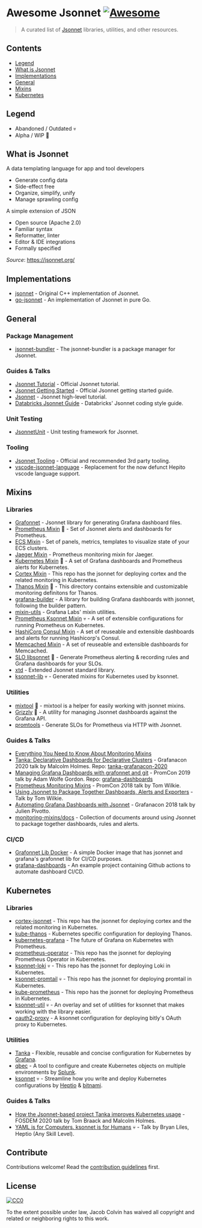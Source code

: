 # Awesome Jsonnet [![Awesome](https://awesome.re/badge.svg)](https://awesome.re)

> A curated list of [Jsonnet](https://jsonnet.org/) libraries, utilities, and other resources.


## Contents

- [Legend](#legend)
- [What is Jsonnet](#what-is-jsonnet)
- [Implementations](#implementations)
- [General](#general)
- [Mixins](#mixins)
- [Kubernetes](#kubernetes)


## Legend

- Abandoned / Outdated :skull:
- Alpha / WIP :construction:


## What is Jsonnet

A data templating language for app and tool developers

- Generate config data
- Side-effect free
- Organize, simplify, unify
- Manage sprawling config

A simple extension of JSON

- Open source (Apache 2.0)
- Familiar syntax
- Reformatter, linter
- Editor & IDE integrations
- Formally specified

_Source_: https://jsonnet.org/


## Implementations

- [jsonnet](https://github.com/google/jsonnet) - Original C++ implementation of Jsonnet.
- [go-jsonnet](https://github.com/google/go-jsonnet) - An implementation of Jsonnet in pure Go.


## General

### Package Management

- [jsonnet-bundler](https://github.com/jsonnet-bundler/jsonnet-bundler) - The jsonnet-bundler is a package manager for Jsonnet.

### Guides & Talks

- [Jsonnet Tutorial](https://jsonnet.org/learning/tutorial.html) - Official Jsonnet tutorial.
- [Jsonnet Getting Started](https://jsonnet.org/learning/getting_started.html) - Official Jsonnet getting started guide.
- [Jsonnet](https://youtu.be/i5PVp92tAmE) - Jsonnet high-level tutorial.
- [Databricks Jsonnet Guide](https://github.com/databricks/jsonnet-style-guide) - Databricks' Jsonnet coding style guide.

### Unit Testing

- [JsonnetUnit](https://github.com/yugui/jsonnetunit) - Unit testing framework for Jsonnet.

### Tooling

- [Jsonnet Tooling](https://jsonnet.org/learning/tools.html) - Official and recommended 3rd party tooling.
- [vscode-jsonnet-language](https://github.com/liamdawson/vscode-jsonnet-language) - Replacement for the now defunct Hepito vscode language support.


## Mixins

### Libraries

- [Grafonnet](https://grafana.github.io/grafonnet-lib/) - Jsonnet library for generating Grafana dashboard files.
- [Prometheus Mixin](https://github.com/prometheus/prometheus/tree/master/documentation/prometheus-mixin) :construction: - Set of Jsonnet alerts and dashboards for Prometheus.
- [ECS Mixin](https://github.com/Voronenko/sa_grafonnet_lib) - Set of panels, metrics, templates to visualize state of your ECS clusters.
- [Jaeger Mixin](https://github.com/jaegertracing/jaeger/tree/master/monitoring/jaeger-mixin) - Prometheus monitoring mixin for Jaeger.
- [Kubernetes Mixin](https://github.com/kubernetes-monitoring/kubernetes-mixin) :construction: - A set of Grafana dashboards and Prometheus alerts for Kubernetes.
- [Cortex Mixin](https://github.com/grafana/cortex-jsonnet) - This repo has the jsonnet for deploying cortex and the related monitoring in Kubernetes.
- [Thanos Mixin](https://github.com/thanos-io/thanos/tree/master/mixin) :construction: - This directory contains extensible and customizable monitoring definitons for Thanos.
- [grafana-builder](https://github.com/grafana/jsonnet-libs/tree/master/grafana-builder) - A library for building Grafana dashboards with jsonnet, following the builder pattern.
- [mixin-utils](https://github.com/grafana/jsonnet-libs/tree/master/mixin-utils) - Grafana Labs' mixin utilities.
- [Prometheus Ksonnet Mixin](https://github.com/grafana/jsonnet-libs/tree/master/prometheus-ksonnet) :skull: - A set of extensible configurations for running Prometheus on Kubernetes.
- [HashiCorp Consul Mixin](https://github.com/grafana/jsonnet-libs/tree/master/consul-mixin) - A set of reuseable and extensible dashboards and alerts for running Hashicorp's Consul.
- [Memcached Mixin](https://github.com/grafana/jsonnet-libs/blob/master/memcached-mixin) - A set of reuseable and extensible dashboards for Memcached.
- [SLO libsonnet](https://github.com/metalmatze/slo-libsonnet) :construction: - Generate Prometheus alerting & recording rules and Grafana dashboards for your SLOs.
- [xtd](https://jsonnet-libs.github.io/xtd/) - Extended Jsonnet standard library.
- [ksonnet-lib](https://github.com/ksonnet/ksonnet-lib) :skull: - Generated mixins for Kubernetes used by ksonnet.

### Utilities

- [mixtool](https://github.com/monitoring-mixins/mixtool) :construction: - mixtool is a helper for easily working with jsonnet mixins.
- [Grizzly](https://github.com/malcolmholmes/grizzly) :construction: - A utility for managing Jsonnet dashboards against the Grafana API.
- [promtools](https://promtools.dev) - Generate SLOs for Prometheus via HTTP with Jsonnet.

### Guides & Talks

- [Everything You Need to Know About Monitoring Mixins](https://grafana.com/blog/2018/09/13/everything-you-need-to-know-about-monitoring-mixins/)
- [Tanka: Declarative Dashboards for Declarative Clusters](https://grafana.com/go/grafanaconline/tanka-declarative-dashboards-for-declarative-clusters/) - Grafanacon 2020 talk by Malcolm Holmes. Repo: [tanka-grafanacon-2020](https://github.com/malcolmholmes/tanka-grafanacon-2020)
- [Managing Grafana Dashboards with grafonnet and git](https://youtu.be/kV3Ua6guynI) - PromCon 2019 talk by Adam Wolfe Gordon. Repo: [grafana-dashboards](https://github.com/adamwg/grafana-dashboards)
- [Prometheus Monitoring Mixins](https://youtu.be/GDdnL5R_l-Y) - PromCon 2018 talk by Tom Wilkie.
- [Using Jsonnet to Package Together Dashboards, Alerts and Exporters](https://www.youtube.com/watch?v=b7-DtFfsL6E) - Talk by Tom Wilkie.
- [Automating Grafana Dashboards with Jsonnet](https://youtu.be/zmsZq9Pfp1g) - Grafanacon 2018 talk by Julien Pivotto.
- [monitoring-mixins/docs](https://github.com/monitoring-mixins/docs) - Collection of documents around using Jsonnet to package together dashboards, rules and alerts.

### CI/CD

- [Grafonnet Lib Docker](https://github.com/AndrewFarley/grafonnet-lib-dockerhub) - A simple Docker image that has jsonnet and grafana's grafonnet lib for CI/CD purposes.
- [grafana-dashboards](https://github.com/adamwg/grafana-dashboards) - An example project containing Github actions to automate dashboard CI/CD.


## Kubernetes

### Libraries

- [cortex-jsonnet](https://github.com/grafana/cortex-jsonnet) - This repo has the jsonnet for deploying cortex and the related monitoring in Kubernetes.
- [kube-thanos](https://github.com/thanos-io/kube-thanos) - Kubernetes specific configuration for deploying Thanos.
- [kubernetes-grafana](https://github.com/brancz/kubernetes-grafana) - The future of Grafana on Kubernetes with Prometheus.
- [prometheus-operator](https://github.com/coreos/prometheus-operator/tree/master/jsonnet/prometheus-operator) - This repo has the jsonnet for deploying Prometheus Operator in Kubernetes.
- [ksonnet-loki](https://github.com/grafana/loki/tree/master/production/ksonnet/loki) :skull: - This repo has the jsonnet for deploying Loki in Kubernetes.
- [ksonnet-promtail](https://github.com/grafana/loki/tree/master/production/ksonnet/promtail) :skull: - This repo has the jsonnet for deploying promtail in Kubernetes.
- [kube-prometheus](https://github.com/coreos/kube-prometheus/tree/master/jsonnet/kube-prometheus) - This repo has the jsonnet for deploying Prometheus in Kubernetes.
- [ksonnet-util](https://github.com/grafana/jsonnet-libs/blob/master/ksonnet-util) :skull: - An overlay and set of utilities for ksonnet that makes working with the library easier.
- [oauth2-proxy](https://github.com/grafana/jsonnet-libs/blob/master/oauth2-proxy) - A ksonnet configuration for deploying bitly's OAuth proxy to Kubernetes.

### Utilities

- [Tanka](https://tanka.dev/) - Flexible, reusable and concise configuration for Kubernetes by [Grafana](https://grafana.com/).
- [qbec](https://qbec.io/) - A tool to configure and create Kubernetes objects on multiple environments by [Splunk](https://www.splunk.com/).
- [ksonnet](https://ksonnet.io) :skull: - Streamline how you write and deploy Kubernetes configurations by [Heptio](https://heptio.com) & [bitnami](https://bitnami.com).

### Guides & Talks

- [How the Jsonnet-based project Tanka improves Kubernetes usage](https://grafana.com/blog/2020/03/11/how-the-jsonnet-based-project-tanka-improves-kubernetes-usage/) - FOSDEM 2020 talk by Tom Braack and Malcolm Holmes.
- [YAML is for Computers. ksonnet is for Humans](https://www.youtube.com/watch?v=FjdS21McgpE) :skull: - Talk by Bryan Liles, Heptio (Any Skill Level).


## Contribute

Contributions welcome! Read the [contribution guidelines](contributing.md) first.


## License

[![CC0](https://mirrors.creativecommons.org/presskit/buttons/88x31/svg/cc-zero.svg)](https://creativecommons.org/publicdomain/zero/1.0)

To the extent possible under law, Jacob Colvin has waived all copyright and related or neighboring rights to this work.
